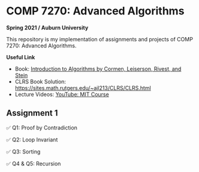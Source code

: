 # COMP 7270: Advanced Algorithms
**Spring 2021 / Auburn University**

This repository is my implementation of assignments and projects of COMP 7270: Advanced Algorithms. 

**Useful Link**
- Book: [Introduction to Algorithms by Cormen, Leiserson, Rivest, and Stein](https://drive.google.com/drive/folders/0B9pYUMGKkVIXQm5vZl9lX3Bsb1k)
- CLRS Book Solution: https://sites.math.rutgers.edu/~ajl213/CLRS/CLRS.html
- Lecture Videos: [YouTube: MIT Course](https://www.youtube.com/playlist?list=PLUl4u3cNGP6317WaSNfmCvGym2ucw3oGp)

## Assignment 1
✅ Q1: Proof by Contradiction

✅ Q2: Loop Invariant

✅ Q3: Sorting

✅ Q4 & Q5: Recursion

